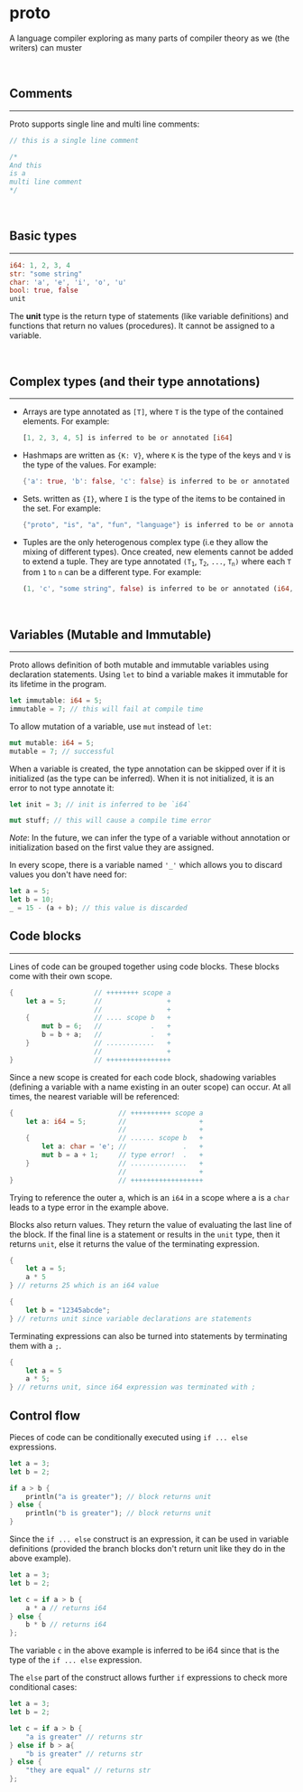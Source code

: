 # proto

A language compiler exploring as many parts of compiler theory as we (the writers) can muster

<br>

## Comments

---

Proto supports single line and multi line comments:

```rs
// this is a single line comment

/*
And this
is a
multi line comment
*/
```

<br>

## Basic types

---

```rs
i64: 1, 2, 3, 4
str: "some string"
char: 'a', 'e', 'i', 'o', 'u'
bool: true, false
unit
```

The **unit** type is the return type of statements (like variable definitions) and functions that return no values (procedures). It cannot be assigned to a variable.

<br>

## Complex types (and their type annotations)

---

- Arrays are type annotated as `[T]`, where `T` is the type of the contained elements. For example:

  ```rs
  [1, 2, 3, 4, 5] is inferred to be or annotated [i64]
  ```

- Hashmaps are written as `{K: V}`, where `K` is the type of the keys and `V` is the type of the values. For example:

  ```rs
  {'a': true, 'b': false, 'c': false} is inferred to be or annotated {char: bool}
  ```

- Sets. written as `{I}`, where `I` is the type of the items to be contained in the set. For example:

  ```rs
  {"proto", "is", "a", "fun", "language"} is inferred to be or annotated {str}
  ```

- Tuples are the only heterogenous complex type (i.e they allow the mixing of different types). Once created, new elements cannot be added to extend a tuple. They are type annotated `(T`<sub>`1`</sub>, `T`<sub>`2`</sub>, `...`, `T`<sub>`n`</sub>`)` where each `T` from `1` to `n` can be a different type. For example:
  ```rs
  (1, 'c', "some string", false) is inferred to be or annotated (i64, char, str, bool)
  ```

<br>

## Variables (Mutable and Immutable)

---

Proto allows definition of both mutable and immutable variables using declaration statements. Using `let` to bind a variable makes it immutable for its lifetime in the program.

```rs
let immutable: i64 = 5;
immutable = 7; // this will fail at compile time
```

To allow mutation of a variable, use `mut` instead of `let`:

```rs
mut mutable: i64 = 5;
mutable = 7; // successful
```

When a variable is created, the type annotation can be skipped over if it is initialized (as the type can be inferred). When it is not initialized, it is an error to not type annotate it:

```rs
let init = 3; // init is inferred to be `i64`

mut stuff; // this will cause a compile time error
```

_Note_: In the future, we can infer the type of a variable without annotation or initialization based on the first value they are assigned.

In every scope, there is a variable named `'_'` which allows you to discard values you don't have need for:

```rs
let a = 5;
let b = 10;
_ = 15 - (a + b); // this value is discarded
```

## Code blocks

---

Lines of code can be grouped together using code blocks. These blocks come with their own scope.

```rs
{                    // ++++++++ scope a
    let a = 5;       //                +
                     //                +
    {                // .... scope b   +
        mut b = 6;   //            .   +
        b = b + a;   //            .   +
    }                // ............   +
                     //                +
}                    // ++++++++++++++++
```

Since a new scope is created for each code block, shadowing variables (defining a variable with a name existing in an outer scope) can occur. At all times, the nearest variable will be referenced:

```rs
{                          // ++++++++++ scope a
    let a: i64 = 5;        //                  +
                           //                  +
    {                      // ...... scope b   +
        let a: char = 'e'; //              .   +
        mut b = a + 1;     // type error!  .   +
    }                      // ..............   +
                           //                  +
}                          // ++++++++++++++++++
```

Trying to reference the outer a, which is an `i64` in a scope where a is a `char` leads to a type error in the example above.

Blocks also return values. They return the value of evaluating the last line of the block. If the final line is a statement or results in the `unit` type, then it returns `unit`, else it returns the value of the terminating expression.

```rs
{
    let a = 5;
    a * 5
} // returns 25 which is an i64 value

{
    let b = "12345abcde";
} // returns unit since variable declarations are statements
```

Terminating expressions can also be turned into statements by terminating them with a `;`.

```rs
{
    let a = 5
    a * 5;
} // returns unit, since i64 expression was terminated with ;
```

## Control flow

Pieces of code can be conditionally executed using `if ... else` expressions.

```rs
let a = 3;
let b = 2;

if a > b {
    println("a is greater"); // block returns unit
} else {
    println("b is greater"); // block returns unit
}
```

Since the `if ... else` construct is an expression, it can be used in variable definitions (provided the branch blocks don't return unit like they do in the above example).

```rs
let a = 3;
let b = 2;

let c = if a > b {
    a * a // returns i64
} else {
    b * b // returns i64
};
```

The variable `c` in the above example is inferred to be i64 since that is the type of the `if ... else` expression.

The `else` part of the construct allows further `if` expressions to check more conditional cases:

```rs
let a = 3;
let b = 2;

let c = if a > b {
    "a is greater" // returns str
} else if b > a{
    "b is greater" // returns str
} else {
    "they are equal" // returns str
};
```
